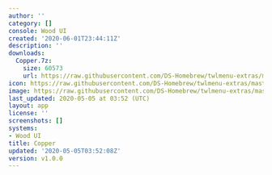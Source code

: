 ```yaml
---
author: ''
category: []
console: Wood UI
created: '2020-06-01T23:44:11Z'
description: ''
downloads:
  Copper.7z:
    size: 60573
    url: https://raw.githubusercontent.com/DS-Homebrew/twlmenu-extras/master/_nds/TWiLightMenu/akmenu/themes/Copper.7z
icon: https://raw.githubusercontent.com/DS-Homebrew/twlmenu-extras/master/_nds/TWiLightMenu/akmenu/themes/meta/Copper/icon.png
image: https://raw.githubusercontent.com/DS-Homebrew/twlmenu-extras/master/_nds/TWiLightMenu/akmenu/themes/meta/Copper/icon.png
last_updated: 2020-05-05 at 03:52 (UTC)
layout: app
license: ''
screenshots: []
systems:
- Wood UI
title: Copper
updated: '2020-05-05T03:52:08Z'
version: v1.0.0
---
```

